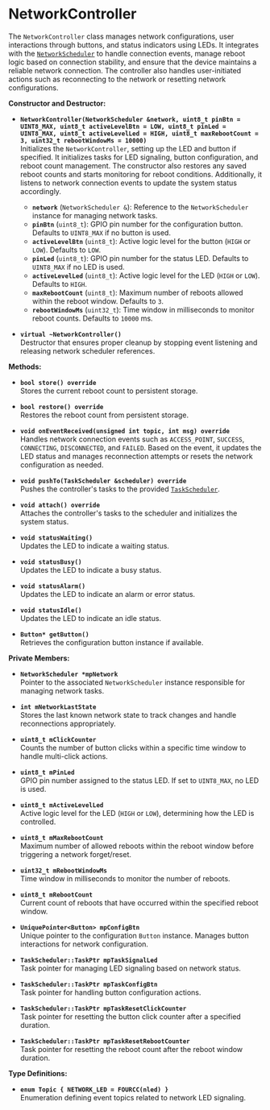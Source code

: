 # NetworkController

The `NetworkController` class manages network configurations, user interactions through buttons, and status indicators using LEDs. It integrates with the [`NetworkScheduler`](networkscheduler.md) to handle connection events, manage reboot logic based on connection stability, and ensure that the device maintains a reliable network connection. The controller also handles user-initiated actions such as reconnecting to the network or resetting network configurations.

**Constructor and Destructor:**

* **`NetworkController(NetworkScheduler &network, uint8_t pinBtn = UINT8_MAX, uint8_t activeLevelBtn = LOW, uint8_t pinLed = UINT8_MAX, uint8_t activeLevelLed = HIGH, uint8_t maxRebootCount = 3, uint32_t rebootWindowMs = 10000)`**\
  Initializes the `NetworkController`, setting up the LED and button if specified. It initializes tasks for LED signaling, button configuration, and reboot count management. The constructor also restores any saved reboot counts and starts monitoring for reboot conditions. Additionally, it listens to network connection events to update the system status accordingly.

  * **`network`** (`NetworkScheduler &`): Reference to the `NetworkScheduler` instance for managing network tasks.
  * **`pinBtn`** (`uint8_t`): GPIO pin number for the configuration button. Defaults to `UINT8_MAX` if no button is used.
  * **`activeLevelBtn`** (`uint8_t`): Active logic level for the button (`HIGH` or `LOW`). Defaults to `LOW`.
  * **`pinLed`** (`uint8_t`): GPIO pin number for the status LED. Defaults to `UINT8_MAX` if no LED is used.
  * **`activeLevelLed`** (`uint8_t`): Active logic level for the LED (`HIGH` or `LOW`). Defaults to `HIGH`.
  * **`maxRebootCount`** (`uint8_t`): Maximum number of reboots allowed within the reboot window. Defaults to `3`.
  * **`rebootWindowMs`** (`uint32_t`): Time window in milliseconds to monitor reboot counts. Defaults to `10000` ms.

* **`virtual ~NetworkController()`**\
  Destructor that ensures proper cleanup by stopping event listening and releasing network scheduler references.

**Methods:**

* **`bool store() override`**\
  Stores the current reboot count to persistent storage.

* **`bool restore() override`**\
  Restores the reboot count from persistent storage.

* **`void onEventReceived(unsigned int topic, int msg) override`**\
  Handles network connection events such as `ACCESS_POINT`, `SUCCESS`, `CONNECTING`, `DISCONNECTED`, and `FAILED`. Based on the event, it updates the LED status and manages reconnection attempts or resets the network configuration as needed.

* **`void pushTo(TaskScheduler &scheduler) override`**\
  Pushes the controller's tasks to the provided [`TaskScheduler`](../scheduler/taskscheduler.md).

* **`void attach() override`**\
  Attaches the controller's tasks to the scheduler and initializes the system status.

* **`void statusWaiting()`**\
  Updates the LED to indicate a waiting status.

* **`void statusBusy()`**\
  Updates the LED to indicate a busy status.

* **`void statusAlarm()`**\
  Updates the LED to indicate an alarm or error status.

* **`void statusIdle()`**\
  Updates the LED to indicate an idle status.

* **`Button* getButton()`**\
  Retrieves the configuration button instance if available.

**Private Members:**

* **`NetworkScheduler *mpNetwork`**\
  Pointer to the associated `NetworkScheduler` instance responsible for managing network tasks.

* **`int mNetworkLastState`**\
  Stores the last known network state to track changes and handle reconnections appropriately.

* **`uint8_t mClickCounter`**\
  Counts the number of button clicks within a specific time window to handle multi-click actions.

* **`uint8_t mPinLed`**\
  GPIO pin number assigned to the status LED. If set to `UINT8_MAX`, no LED is used.

* **`uint8_t mActiveLevelLed`**\
  Active logic level for the LED (`HIGH` or `LOW`), determining how the LED is controlled.

* **`uint8_t mMaxRebootCount`**\
  Maximum number of allowed reboots within the reboot window before triggering a network forget/reset.

* **`uint32_t mRebootWindowMs`**\
  Time window in milliseconds to monitor the number of reboots.

* **`uint8_t mRebootCount`**\
  Current count of reboots that have occurred within the specified reboot window.

* **`UniquePointer<Button> mpConfigBtn`**\
  Unique pointer to the configuration `Button` instance. Manages button interactions for network configuration.

* **`TaskScheduler::TaskPtr mpTaskSignalLed`**\
  Task pointer for managing LED signaling based on network status.

* **`TaskScheduler::TaskPtr mpTaskConfigBtn`**\
  Task pointer for handling button configuration actions.

* **`TaskScheduler::TaskPtr mpTaskResetClickCounter`**\
  Task pointer for resetting the button click counter after a specified duration.

* **`TaskScheduler::TaskPtr mpTaskResetRebootCounter`**\
  Task pointer for resetting the reboot count after the reboot window duration.

**Type Definitions:**

* **`enum Topic { NETWORK_LED = FOURCC(nled) }`**\
  Enumeration defining event topics related to network LED signaling.
